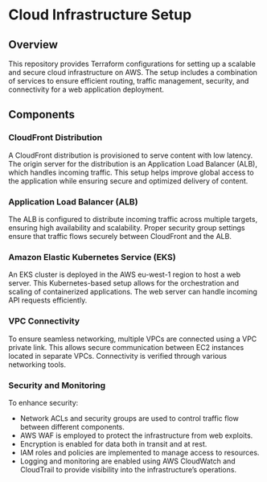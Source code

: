 # Cloud Infrastructure Setup

## Overview
This repository provides Terraform configurations for setting up a scalable and secure cloud infrastructure on AWS. The setup includes a combination of services to ensure efficient routing, traffic management, security, and connectivity for a web application deployment.

## Components

### CloudFront Distribution
A CloudFront distribution is provisioned to serve content with low latency. The origin server for the distribution is an Application Load Balancer (ALB), which handles incoming traffic. This setup helps improve global access to the application while ensuring secure and optimized delivery of content.

### Application Load Balancer (ALB)
The ALB is configured to distribute incoming traffic across multiple targets, ensuring high availability and scalability. Proper security group settings ensure that traffic flows securely between CloudFront and the ALB.

### Amazon Elastic Kubernetes Service (EKS)
An EKS cluster is deployed in the AWS eu-west-1 region to host a web server. This Kubernetes-based setup allows for the orchestration and scaling of containerized applications. The web server can handle incoming API requests efficiently.

### VPC Connectivity
To ensure seamless networking, multiple VPCs are connected using a VPC private link. This allows secure communication between EC2 instances located in separate VPCs. Connectivity is verified through various networking tools.

### Security and Monitoring
To enhance security:
- Network ACLs and security groups are used to control traffic flow between different components.
- AWS WAF is employed to protect the infrastructure from web exploits.
- Encryption is enabled for data both in transit and at rest.
- IAM roles and policies are implemented to manage access to resources.
- Logging and monitoring are enabled using AWS CloudWatch and CloudTrail to provide visibility into the infrastructure’s operations.
